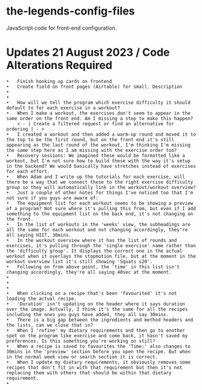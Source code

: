 # the-legends-config-files
JavaScript code for front-end configuration.

# Updates 21 August 2023 / Code Alterations Required

	•	Finish hooking up cards on frontend
	•	Create field on front pages (Airtable) for small. Description
	•	
	•	
	•	How will we tell the program which exercise difficulty it should default to for each exercise in a workout? 
	•	When I make a workout, the exercises don't seem to appear in the same order on the front end. Am I missing a step to make this happen? 
		< - | Create a filtered request or find an alternative for ordering | - > 
	•	I created a workout and then added a warm-up round and moved it to the top to be the first round, but on the front end it's still appearing as the last round of the workout, I'm thinking I'm missing the same step here as I am missing with the exercise order too? 
	•	Recovery sessions: We imagined these would be formatted like a workout, but I'm not sure how to build these with the way it's setup in the backend? We would basically have stretches instead of exercises for each effort. 
	•	When Adam and I write up the tutorials for each exercise, will there be a way that we connect these to the right exercise difficulty group so they will automatically link in the workout/workout overview?
	•	Just a couple of other notes for things I've noticed too that I'm not sure if you guys are aware of:
	•	The equipment list for each workout seems to be showing a preview of a program? Not sure where it's pulling this from, but even if I add something to the equipment list on the back end, it's not changing on the front. 
	•	In the list of workouts in the 'weeks' view, the subheadings are all the same for each workout and not changing accordingly, they're all saying HIIT, 30mins. 
	•	In the workout overview where it has the list of rounds and exercises, it's pulling through the 'single exercise' name rather than the 'difficulty group'. It displays the correct one in the actual workout when it overlays the stopmotion file, but at the moment in the workout overview list it's still showing 'Squats s20'. 
	•	Following on from above point, the 'time' in this list isn't changing accordingly, they're all saying 40sec at the moment. 
	•	
	•	
	•	
	•	When clicking on a recipe that's been 'favourited' it's not loading the actual recipe.
	•	'Duration' isn't updating on the header where it says duration over the image. Actually, I think it's the same for all the recipes including the ones you guys have added, they all say 30mins.
	•	There is a big gap between the ingredients and method headers and the lists, can we close that in?
	•	When I 'refine' my dietary requirements and then go to another spot on the program like exercise and come back, it hasn't saved my preferences. Is this something you're working on still? 
	•	When a recipe is saved to favourites the 'Time;' also changes to 30mins in the 'preview' section before you open the recipe. But when in the normal week view or search section it is correct.
	•	When I update my dietary requirements, it obviously removes some recipes that don't fit in with that requirement but then it's not replacing them with others that should be within that dietary requirement.
	•	

